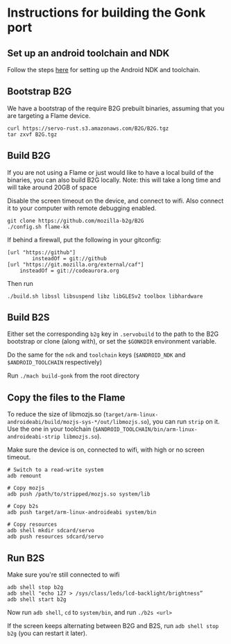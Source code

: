 # Instructions for building the Gonk port

## Set up an android toolchain and NDK

Follow the steps [here](https://github.com/servo/servo/wiki/Building-for-Android) for setting up the Android NDK
and toolchain.

## Bootstrap B2G

We have a bootstrap of the require B2G prebuilt binaries, assuming that you are targeting a Flame device.

```
curl https://servo-rust.s3.amazonaws.com/B2G/B2G.tgz
tar zxvf B2G.tgz
```

## Build B2G

If you are not using a Flame or just would like to have a local build of the binaries, you can also build B2G locally. Note: this will take a long time and will take around 20GB of space

Disable the screen timeout on the device, and connect to wifi. Also connect it to your computer
with remote debugging enabled.

```
git clone https://github.com/mozilla-b2g/B2G
./config.sh flame-kk
```

If behind a firewall, put the following in your gitconfig:

```
[url "https://github"]
        insteadOf = git://github
[url "https://git.mozilla.org/external/caf"]
    insteadOf = git://codeaurora.org
```
Then run

```
./build.sh libssl libsuspend libz libGLESv2 toolbox libhardware
```

## Build B2S

Either set the corresponding `b2g` key in `.servobuild` to the path to the B2G bootstrap or clone (along with), or set the `$GONKDIR` environment variable.

Do the same for the `ndk` and `toolchain` keys (`$ANDROID_NDK` and `$ANDROID_TOOLCHAIN` respectively)

Run `./mach build-gonk` from the root directory


## Copy the files to the Flame

To reduce the size of libmozjs.so (`target/arm-linux-androideabi/build/mozjs-sys-*/out/libmozjs.so`),
you can run `strip` on it. Use the one in your toolchain (`$ANDROID_TOOLCHAIN/bin/arm-linux-androideabi-strip libmozjs.so`).

Make sure the device is on, connected to wifi, with high or no screen timeout.

```
# Switch to a read-write system
adb remount

# Copy mozjs
adb push /path/to/stripped/mozjs.so system/lib

# Copy b2s
adb push target/arm-linux-androideabi system/bin

# Copy resources
adb shell mkdir sdcard/servo
adb push resources sdcard/servo
```


## Run B2S

Make sure you're still connected to wifi

```
adb shell stop b2g
adb shell "echo 127 > /sys/class/leds/lcd-backlight/brightness”
adb shell start b2g
```

Now run `adb shell`, `cd` to `system/bin`, and run `./b2s <url>`

If the screen keeps alternating between B2G and B2S, run `adb shell stop b2g` (you can restart it later).


